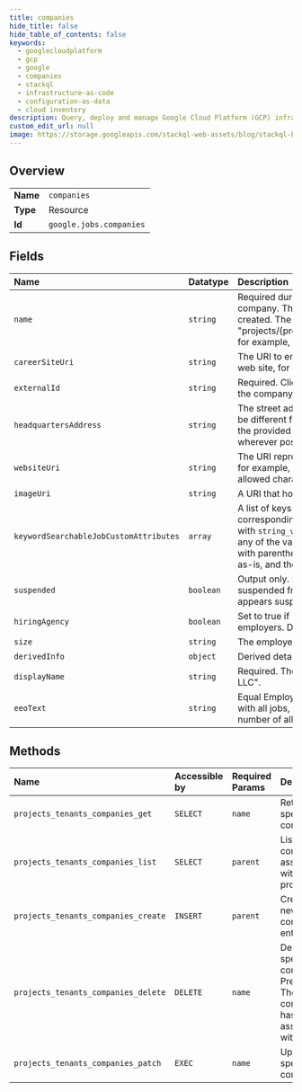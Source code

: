 ```yaml
---
title: companies
hide_title: false
hide_table_of_contents: false
keywords:
  - googlecloudplatform
  - gcp
  - google
  - companies
  - stackql
  - infrastructure-as-code
  - configuration-as-data
  - cloud inventory
description: Query, deploy and manage Google Cloud Platform (GCP) infrastructure and resources using SQL
custom_edit_url: null
image: https://storage.googleapis.com/stackql-web-assets/blog/stackql-blog-post-featured-image.png
---
```

  
    

## Overview
<table><tbody>
<tr><td><b>Name</b></td><td><code>companies</code></td></tr>
<tr><td><b>Type</b></td><td>Resource</td></tr>
<tr><td><b>Id</b></td><td><code>google.jobs.companies</code></td></tr>
</tbody></table>

## Fields
| Name | Datatype | Description |
|:-----|:---------|:------------|
| `name` | `string` | Required during company update. The resource name for a company. This is generated by the service when a company is created. The format is "projects/{project_id}/tenants/{tenant_id}/companies/{company_id}", for example, "projects/foo/tenants/bar/companies/baz". |
| `careerSiteUri` | `string` | The URI to employer's career site or careers page on the employer's web site, for example, "https://careers.google.com". |
| `externalId` | `string` | Required. Client side company identifier, used to uniquely identify the company. The maximum number of allowed characters is 255. |
| `headquartersAddress` | `string` | The street address of the company's main headquarters, which may be different from the job location. The service attempts to geolocate the provided address, and populates a more specific location wherever possible in DerivedInfo.headquarters_location. |
| `websiteUri` | `string` | The URI representing the company's primary web site or home page, for example, "https://www.google.com". The maximum number of allowed characters is 255. |
| `imageUri` | `string` | A URI that hosts the employer's company logo. |
| `keywordSearchableJobCustomAttributes` | `array` | A list of keys of filterable Job.custom_attributes, whose corresponding `string_values` are used in keyword searches. Jobs with `string_values` under these specified field keys are returned if any of the values match the search keyword. Custom field values with parenthesis, brackets and special symbols are not searchable as-is, and those keyword queries must be surrounded by quotes. |
| `suspended` | `boolean` | Output only. Indicates whether a company is flagged to be suspended from public availability by the service when job content appears suspicious, abusive, or spammy. |
| `hiringAgency` | `boolean` | Set to true if it is the hiring agency that post jobs for other employers. Defaults to false if not provided. |
| `size` | `string` | The employer's company size. |
| `derivedInfo` | `object` | Derived details about the company. |
| `displayName` | `string` | Required. The display name of the company, for example, "Google LLC". |
| `eeoText` | `string` | Equal Employment Opportunity legal disclaimer text to be associated with all jobs, and typically to be displayed in all roles. The maximum number of allowed characters is 500. |
## Methods
| Name | Accessible by | Required Params | Description |
|:-----|:--------------|:----------------|:------------|
| `projects_tenants_companies_get` | `SELECT` | `name` | Retrieves specified company. |
| `projects_tenants_companies_list` | `SELECT` | `parent` | Lists all companies associated with the project. |
| `projects_tenants_companies_create` | `INSERT` | `parent` | Creates a new company entity. |
| `projects_tenants_companies_delete` | `DELETE` | `name` | Deletes specified company. Prerequisite: The company has no jobs associated with it. |
| `projects_tenants_companies_patch` | `EXEC` | `name` | Updates specified company. |

